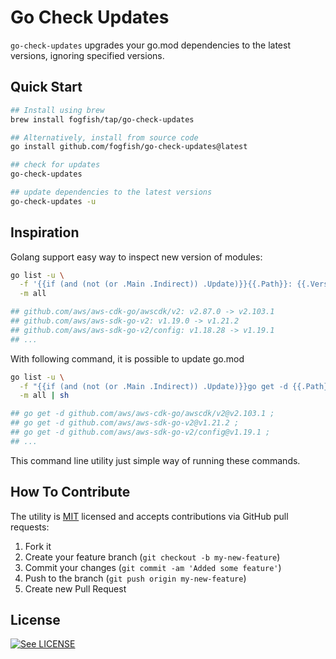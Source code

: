 # Go Check Updates

`go-check-updates` upgrades your go.mod dependencies to the latest versions, ignoring specified versions.

## Quick Start

```bash
## Install using brew
brew install fogfish/tap/go-check-updates

## Alternatively, install from source code
go install github.com/fogfish/go-check-updates@latest

## check for updates
go-check-updates

## update dependencies to the latest versions
go-check-updates -u
```

## Inspiration

Golang support easy way to inspect new version of modules:

```bash
go list -u \
  -f '{{if (and (not (or .Main .Indirect)) .Update)}}{{.Path}}: {{.Version}} -> {{.Update.Version}}{{end}}' \
  -m all

## github.com/aws/aws-cdk-go/awscdk/v2: v2.87.0 -> v2.103.1
## github.com/aws/aws-sdk-go-v2: v1.19.0 -> v1.21.2
## github.com/aws/aws-sdk-go-v2/config: v1.18.28 -> v1.19.1
## ...
```

With following command, it is possible to update go.mod
```bash
go list -u \
  -f "{{if (and (not (or .Main .Indirect)) .Update)}}go get -d {{.Path}}@{{.Update.Version}} ; {{end}}" \
  -m all | sh

## go get -d github.com/aws/aws-cdk-go/awscdk/v2@v2.103.1 ;
## go get -d github.com/aws/aws-sdk-go-v2@v1.21.2 ;
## go get -d github.com/aws/aws-sdk-go-v2/config@v1.19.1 ;
## ...
```

This command line utility just simple way of running these commands.

## How To Contribute

The utility is [MIT](LICENSE) licensed and accepts contributions via GitHub pull requests:

1. Fork it
2. Create your feature branch (`git checkout -b my-new-feature`)
3. Commit your changes (`git commit -am 'Added some feature'`)
4. Push to the branch (`git push origin my-new-feature`)
5. Create new Pull Request

## License

[![See LICENSE](https://img.shields.io/github/license/fogfish/go-check-updates.svg?style=for-the-badge)](LICENSE)
